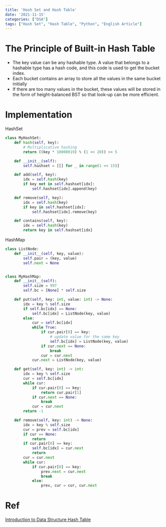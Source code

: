 ```yaml
---
title: 'Hash Set and Hash Table'
date: '2021-11-15'
categories: ["DSA"]
tags: ["Hash Set", "Hash Table", "Python", "English Article"]
---
```


# The Principle of Built-in Hash Table

- The key value can be any hashable type. A value that belongs to a hashable type has a hash code, and this code is used to get the bucket index.
- Each bucket contains an array to store all the values in the same bucket initially
- If there are too many values in the bucket, these values will be stored in the form of height-balanced BST so that look-up can be more efficient.


# Implementation

HashSet

```python
class MyHashSet:
    def hash(self, key):
        # Multiplicative hashing
        return ((key * 10000019) % (1 << 20)) >> 5

    def __init__(self):
        self.hashset = [[] for _ in range(1 << 15)]

    def add(self, key):
        idx = self.hash(key)
        if key not in self.hashset[idx]:
            self.hashset[idx].append(key)

    def remove(self, key):
        idx = self.hash(key)
        if key in self.hashset[idx]:
            self.hashset[idx].remove(key)

    def contains(self, key):
        idx = self.hash(key)
        return key in self.hashset[idx]
```

HashMap

```python
class ListNode:
    def __init__(self, key, value):
        self.pair = (key, value)
        self.next = None


class MyHashMap:
    def __init__(self):
        self.size = 997
        self.bc = [None] * self.size

    def put(self, key: int, value: int) -> None:
        idx = key % self.size
        if self.bc[idx] == None:
            self.bc[idx] = ListNode(key, value)
        else:
            cur = self.bc[idx]
            while True:
                if cur.pair[0] == key:
                    # update value for the same key
                    self.bc[idx] = ListNode(key, value)
                if cur.next == None:
                    break
                cur = cur.next
            cur.next = ListNode(key, value)

    def get(self, key: int) -> int:
        idx = key % self.size
        cur = self.bc[idx]
        while cur:
            if cur.pair[0] == key:
                return cur.pair[1]
            if cur.next == None:
                break
            cur = cur.next
        return -1

    def remove(self, key: int) -> None:
        idx = key % self.size
        cur = prev = self.bc[idx]
        if cur == None:
            return
        if cur.pair[0] == key:
            self.bc[idx] = cur.next
            return
        cur = cur.next
        while cur:
            if cur.pair[0] == key:
                prev.next = cur.next
                break
            else:
                prev, cur = cur, cur.next
```



# Ref

[Introduction to Data Structure
Hash Table](https://leetcode.com/explore/learn/card/hash-table/182/practical-applications/)
